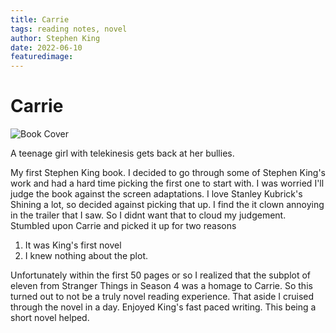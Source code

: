```yaml
---
title: Carrie
tags: reading notes, novel
author: Stephen King
date: 2022-06-10
featuredimage:
---
```


# Carrie

![Book Cover](carrie.jpeg)

A teenage girl with telekinesis gets back at her bullies.

My first Stephen King book. I decided to go through some of Stephen King's work and had a hard time picking
the first one to start with. I was worried I'll judge the book against the screen adaptations.
I love Stanley Kubrick's Shining a lot, so decided against picking that up. I find the it clown annoying in the trailer that I saw. So I didnt want that to cloud my judgement. Stumbled upon Carrie and picked it up for two reasons

1. It was King's first novel
2. I knew nothing about the plot.

Unfortunately within the first 50 pages or so I realized that the subplot of eleven from Stranger Things in Season 4 was a homage to Carrie. So this turned out to not be a truly novel reading experience. That aside I cruised through the novel in a day. Enjoyed King's fast paced writing. This being a short novel helped.
